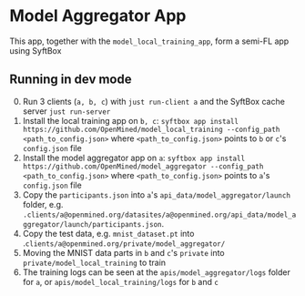 # Model Aggregator App

This app, together with the `model_local_training_app`, form a semi-FL app using SyftBox

## Running in dev mode

0. Run 3 clients (`a, b, c`) with `just run-client a` and the SyftBox cache server `just run-server`
1. Install the local training app on `b, c`: `syftbox app install https://github.com/OpenMined/model_local_training --config_path <path_to_config.json>` where `<path_to_config.json>` points to `b` or `c`'s `config.json` file
2. Install the model aggregator app on `a`: `syftbox app install https://github.com/OpenMined/model_aggregator --config_path <path_to_config.json>` where `<path_to_config.json>` points to `a`'s `config.json` file
3. Copy the `participants.json` into `a`'s `api_data/model_aggregator/launch` folder, e.g. `.clients/a@openmined.org/datasites/a@openmined.org/api_data/model_aggregator/launch/participants.json`. 
4. Copy the test data, e.g. `mnist_dataset.pt` into .`clients/a@openmined.org/private/model_aggregator/`
5. Moving the MNIST data parts in `b` and `c`'s `private` into `private/model_local_training` to train
5. The training logs can be seen at the `apis/model_aggregator/logs` folder for `a`, or `apis/model_local_training/logs` for `b` and `c`